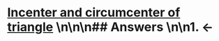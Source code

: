 # [Incenter and circumcenter of triangle](https://projecteuler.net/problem=496) \n\n\n## Answers \n\n1. &larr;
